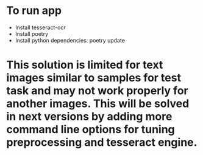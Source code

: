 # To run app
- Install tesseract-ocr
- Install poetry
- Install python dependencies: poetry update
# This solution is limited for text images similar to samples for test task and may not work properly for another images. This will be solved in next versions by adding more command line options for tuning preprocessing and tesseract engine.
